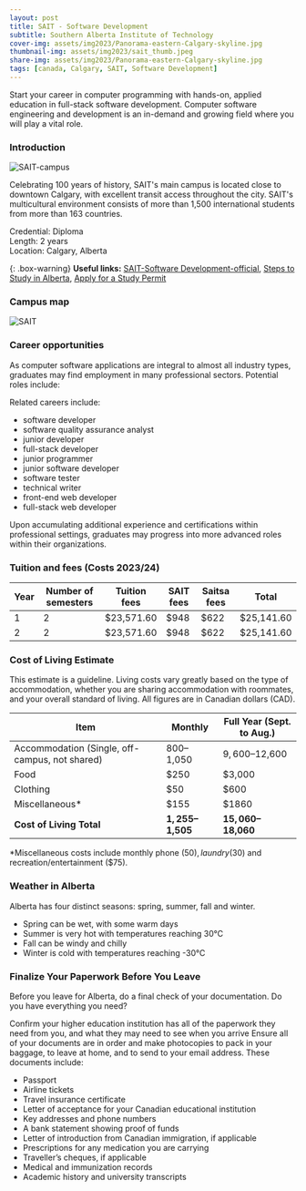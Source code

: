 ```yaml
---
layout: post
title: SAIT - Software Development
subtitle: Southern Alberta Institute of Technology
cover-img: assets/img2023/Panorama-eastern-Calgary-skyline.jpg
thumbnail-img: assets/img2023/sait_thumb.jpeg
share-img: assets/img2023/Panorama-eastern-Calgary-skyline.jpg
tags: [canada, Calgary, SAIT, Software Development]
---
```


Start your career in computer programming with hands-on, applied education in full-stack software development. Computer software engineering and development is an in-demand and growing field where you will play a vital role.

### Introduction

![SAIT-campus](http://study.alberta.ca/media/1197/4614.jpg?anchor=center&mode=crop&width=1000&height=600&rnd=132821339693830000)

Celebrating 100 years of history, SAIT's main campus is located close to downtown Calgary, with excellent transit access throughout the city. SAIT's multicultural environment consists of more than 1,500 international students from more than 163 countries.

Credential: Diploma  
Length: 2 years  
Location: Calgary, Alberta  

{: .box-warning}
**Useful links:** [SAIT-Software Development-official](https://www.sait.ca/programs-and-courses/diplomas/software-development), [Steps to Study in Alberta](http://study.alberta.ca/steps-to-study-in-alberta/#3), [Apply for a Study Permit](http://study.alberta.ca/apply-to-study/apply-for-a-study-permit/)



### Campus map
![SAIT](https://www.sait.ca/assets/images/sait/in-body-and-galleries/about-sait/campus/in-sait-campus-map-645x826.jpg)

### Career opportunities
As computer software applications are integral to almost all industry types, graduates may find employment in many professional sectors. Potential roles include:

Related careers include:

- software developer
- software quality assurance analyst
- junior developer
- full-stack developer
- junior programmer
- junior software developer
- software tester
- technical writer
- front-end web developer
- full-stack web developer

Upon accumulating additional experience and certifications within professional settings, graduates may progress into more advanced roles within their organizations.

### Tuition and fees (Costs 2023/24)


| Year | Number of semesters | Tuition fees | SAIT fees	| Saitsa fees | Total |
|-|-|-|-|-|-|
| 1	| 2	| $23,571.60 |	$948 | $622	| $25,141.60 |
| 2	| 2	| $23,571.60 |	$948 |	$622 |	$25,141.60 |


### Cost of Living Estimate

This estimate is a guideline. Living costs vary greatly based on the type of accommodation, whether you are sharing accommodation with roommates, and your overall standard of living. All figures are in Canadian dollars (CAD).

|Item|Monthly|Full Year (Sept. to Aug.)|
|----|----------------|-----------------|
|Accommodation  (Single, off-campus, not shared)|$800–$1,050|$9,600–$12,600|
|Food|$250|$3,000|
|Clothing|$50|$600|
|Miscellaneous*|$155|$1860|
|**Cost of Living Total**|**$1,255–$1,505**|**$15,060–$18,060**|

*Miscellaneous costs include monthly phone ($50), laundry ($30) and recreation/entertainment ($75).

### Weather in Alberta
Alberta has four distinct seasons: spring, summer, fall and winter.

- Spring can be wet, with some warm days
- Summer is very hot with temperatures reaching 30°C
- Fall can be windy and chilly
- Winter is cold with temperatures reaching -30°C


### Finalize Your Paperwork Before You Leave
Before you leave for Alberta, do a final check of your documentation. Do you have everything you need?

Confirm your higher education institution has all of the paperwork they need from you, and what they may need to see when you arrive
Ensure all of your documents are in order and make photocopies to pack in your baggage, to leave at home, and to send to your email address. These documents include:
- Passport
- Airline tickets
- Travel insurance certificate
- Letter of acceptance for your Canadian educational institution
- Key addresses and phone numbers
- A bank statement showing proof of funds
- Letter of introduction from Canadian immigration, if applicable
- Prescriptions for any medication you are carrying
- Traveller’s cheques, if applicable
- Medical and immunization records
- Academic history and university transcripts

